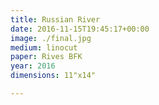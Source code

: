 ```yaml
---
title: Russian River
date: 2016-11-15T19:45:17+00:00
image: ./final.jpg
medium: linocut
paper: Rives BFK
year: 2016
dimensions: 11"x14"

---
```

